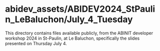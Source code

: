 # abidev_assets/ABIDEV2024_StPaulin_LeBaluchon/July_4_Tuesday
This directory contains files available publicly, from the ABINIT developer workshop 2024 in St-Paulin, at Le Baluchon, specifically the slides presented on Thursday July 4.
